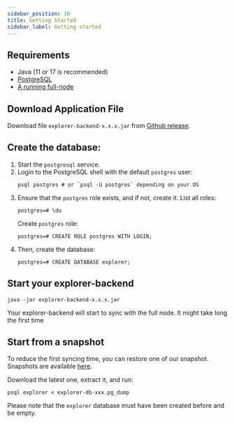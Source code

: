 ```yaml
---
sidebar_position: 10
title: Getting Started
sidebar_label: Getting started
---
```


## Requirements

- Java (11 or 17 is recommended)
- [PostgreSQL](https://www.postgresql.org)
- [A running full-node](full-node/getting-started.md)

## Download Application File

Download file `explorer-backend-x.x.x.jar` from [Github release](https://github.com/alephium/explorer-backend/releases/latest).

## Create the database:

1. Start the `postgresql` service.
2. Login to the PostgreSQL shell with the default `postgres` user:
   ```shell
   psql postgres # or `psql -U postgres` depending on your OS
   ```
3. Ensure that the `postgres` role exists, and if not, create it.
   List all roles:
   ```shell
   postgres=# \du
   ```
   Create `postgres` role:
   ```shell
   postgres=# CREATE ROLE postgres WITH LOGIN;
   ```
4. Then, create the database:
   ```shell
   postgres=# CREATE DATABASE explorer;
   ```

## Start your explorer-backend

```shell
java -jar explorer-backend-x.x.x.jar
```

Your explorer-backend will start to sync with the full node. It might take long the first time

## Start from a snapshot

To reduce the first syncing time, you can restore one of our snapshot. Snapshots are available [here](https://archives.alephium.org/#mainnet/explorer-db/).

Download the latest one, extract it, and run:

```shell
psql explorer < explorer-db-xxx.pg_dump
```

Please note that the `explorer` database must have been created before and be empty.
